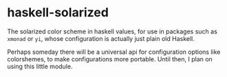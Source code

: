# haskell-solarized

The solarized color scheme in haskell values, for use in packages such as `xmonad` or `yi`, whose configuration is actually just plain old Haskell.

Perhaps someday there will be a universal api for configuration options like colorshemes, to make configurations more portable.
Until then, I plan on using this little module.
